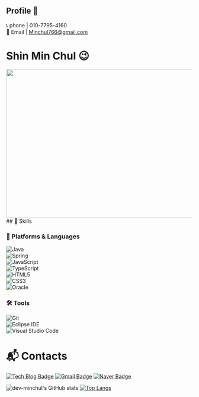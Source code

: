 <!--# 가장 큰 제목 h1

## 중간 제목 h2
### 가장 작은 제목  h3 -->
## Profile 👋

📞 phone | 010-7795-4160 <br>
🔔 Email | Minchul766@gmail.com

# Shin Min Chul 😉
<a href="https://www.gitanimals.org/en_US?utm_medium=image&utm_source=dev-minchul&utm_content=farm">
<img
  src="https://render.gitanimals.org/farms/dev-minchul"
  width="800"
  height="400"
/>
  
</a>
## 💪 Skills  

### 🧱 Platforms & Languages  
![Java](https://img.shields.io/badge/Java-007396.svg?&style=for-the-badge&logo=Java&logoColor=white)  
![Spring](https://img.shields.io/badge/Spring-6DB33F.svg?&style=for-the-badge&logo=Spring&logoColor=white)    
![JavaScript](https://img.shields.io/badge/JavaScript-F7DF1E.svg?&style=for-the-badge&logo=JavaScript&logoColor=white)  
![TypeScript](https://img.shields.io/badge/TypeScript-3178C6.svg?&style=for-the-badge&logo=TypeScript&logoColor=white)  
![HTML5](https://img.shields.io/badge/HTML5-E34F26.svg?&style=for-the-badge&logo=HTML5&logoColor=white)  
![CSS3](https://img.shields.io/badge/CSS3-1572B6.svg?&style=for-the-badge&logo=CSS3&logoColor=white)    
![Oracle](https://img.shields.io/badge/Oracle-F80000.svg?&style=for-the-badge&logo=Oracle&logoColor=white)

### 🛠 Tools  
![Git](https://img.shields.io/badge/Git-F05032.svg?&style=for-the-badge&logo=Git&logoColor=white)  
![Eclipse IDE](https://img.shields.io/badge/Eclipse%20IDE-2C2255.svg?&style=for-the-badge&logo=Eclipse%20IDE&logoColor=white)  
![Visual Studio Code](https://img.shields.io/badge/Visual%20Studio%20Code-007ACC.svg?&style=for-the-badge&logo=Visual%20Studio%20Code&logoColor=white)


 
# :mailbox_with_mail: Contacts
[![Tech Blog Badge](http://img.shields.io/badge/-Tech%20blog-black?style=flat-square&logo=github&link=https://soo-vely-dev.tistory.com/)](https://soo-vely-dev.tistory.com/)
[![Gmail Badge](https://img.shields.io/badge/Gmail-d14836?style=flat-square&logo=Gmail&logoColor=white&link=mailto:minchul766@gmail.com)](mailto:kimsh1691@gmail.com)
[![Naver Badge](https://img.shields.io/badge/Naver-03C75A?style=flat-square&logo=Naver&logoColor=white&link=mailto:leo2533@naver.com)](mailto:rlatngus1691@naver.com)

![dev-minchul's GitHub stats](https://github-readme-stats.vercel.app/api?username=dev-minchul&show_icons=true&theme=radical)
[![Top Langs](https://github-readme-stats.vercel.app/api/top-langs/?username=dev-minchul&layout=donut)](https://github.com/argon4067/github-readme-stats)


<!--
**dev-minchul/dev-minchul** is a ✨ _special_ ✨ repository because its `README.md` (this file) appears on your GitHub profile.

Here are some ideas to get you started:

- 🔭 I’m currently working on ...
- 🌱 I’m currently learning ...
- 👯 I’m looking to collaborate on ...
- 🤔 I’m looking for help with ...
- 💬 Ask me about ...
- 📫 How to reach me: ...
- 😄 Pronouns: ...
- ⚡ Fun fact: ...
-->
